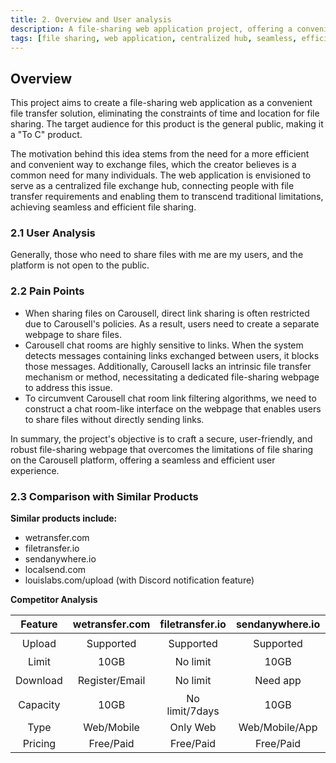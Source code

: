 ```yaml
---
title: 2. Overview and User analysis
description: A file-sharing web application project, offering a convenient file transfer solution by eliminating time and location constraints. Aiming to create a simple and user-friendly platform for seamless file exchange, accessible to the general public.
tags: [file sharing, web application, centralized hub, seamless, efficient, user-friendly, security, Carousell alternative]
---
```


## Overview

This project aims to create a file-sharing web application as a convenient file transfer solution, eliminating the constraints of time and location for file sharing. The target audience for this product is the general public, making it a "To C" product.

The motivation behind this idea stems from the need for a more efficient and convenient way to exchange files, which the creator believes is a common need for many individuals. The web application is envisioned to serve as a centralized file exchange hub, connecting people with file transfer requirements and enabling them to transcend traditional limitations, achieving seamless and efficient file sharing.

### 2.1 User Analysis

Generally, those who need to share files with me are my users, and the platform is not open to the public.

### 2.2 Pain Points

- When sharing files on Carousell, direct link sharing is often restricted due to Carousell's policies. As a result, users need to create a separate webpage to share files.
- Carousell chat rooms are highly sensitive to links. When the system detects messages containing links exchanged between users, it blocks those messages. Additionally, Carousell lacks an intrinsic file transfer mechanism or method, necessitating a dedicated file-sharing webpage to address this issue.
- To circumvent Carousell chat room link filtering algorithms, we need to construct a chat room-like interface on the webpage that enables users to share files without directly sending links.

In summary, the project's objective is to craft a secure, user-friendly, and robust file-sharing webpage that overcomes the limitations of file sharing on the Carousell platform, offering a seamless and efficient user experience.

### 2.3 Comparison with Similar Products

**Similar products include:**

- wetransfer.com
- filetransfer.io
- sendanywhere.io
- localsend.com
- louislabs.com/upload (with Discord notification feature)

**Competitor Analysis**

| Feature  | wetransfer.com | filetransfer.io | sendanywhere.io | localsend.com | louislabs.com/upload |
| :------: | :------------: | :-------------: | :-------------: | :-----------: | :------------------: |
|  Upload  |   Supported    |    Supported    |    Supported    |   Supported   |          ✔️          |
|  Limit   |      10GB      |    No limit     |      10GB       |     10GB      |        100MB         |
| Download | Register/Email |    No limit     |    Need app     |  No register  |          ✔️          |
| Capacity |      10GB      | No limit/7days  |      10GB       |     10GB      |        100MB         |
|   Type   |   Web/Mobile   |    Only Web     | Web/Mobile/App  |  Web/Mobile   |    Desktop/Mobile    |
| Pricing  |   Free/Paid    |    Free/Paid    |    Free/Paid    |     Free      |         Free         |
